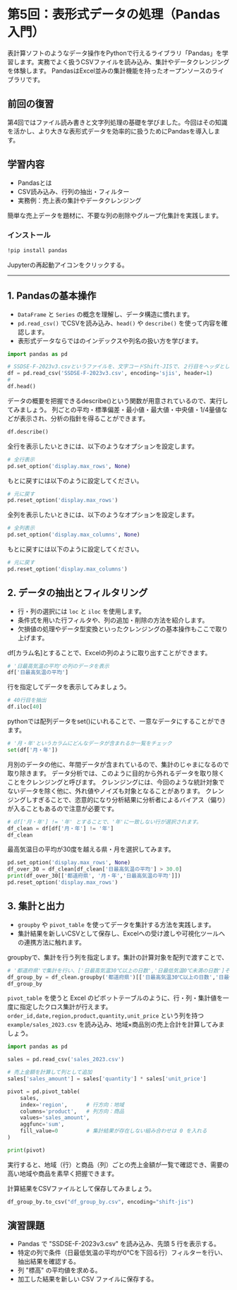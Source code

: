 # 第5回：表形式データの処理（Pandas入門）

表計算ソフトのようなデータ操作をPythonで行えるライブラリ「Pandas」を学習します。実務でよく扱うCSVファイルを読み込み、集計やデータクレンジングを体験します。
PandasはExcel並みの集計機能を持ったオープンソースのライブラリです。

## 前回の復習

第4回ではファイル読み書きと文字列処理の基礎を学びました。今回はその知識を活かし、より大きな表形式データを効率的に扱うためにPandasを導入します。

## 学習内容

- Pandasとは
- CSV読み込み、行列の抽出・フィルター
- 実務例：売上表の集計やデータクレンジング

簡単な売上データを題材に、不要な列の削除やグループ化集計を実践します。

### インストール

```bash
!pip install pandas
```

Jupyterの再起動アイコンをクリックする。

---

## 1. Pandasの基本操作

- `DataFrame` と `Series` の概念を理解し、データ構造に慣れます。
- `pd.read_csv()` でCSVを読み込み、`head()` や `describe()` を使って内容を確認します。
- 表形式データならではのインデックスや列名の扱い方を学びます。

```python
import pandas as pd

# SSDSE-F-2023v3.csvというファイルを、文字コードShift-JISで、２行目をヘッダとして読み込む
df = pd.read_csv('SSDSE-F-2023v3.csv', encoding='sjis', header=1)
# 
df.head()
```

データの概要を把握できるdescribe()という関数が用意されているので、実行してみましょう。
列ごとの平均・標準偏差・最小値・最大値・中央値・1/4量値などが表示され、分析の指針を得ることができます。

```python
df.describe()
```

全行を表示したいときには、以下のようなオプションを設定します。

```python
# 全行表示
pd.set_option('display.max_rows', None)
```

もとに戻すには以下のように設定してください。

```python
# 元に戻す
pd.reset_option('display.max_rows')
```

全列を表示したいときには、以下のようなオプションを設定します。

```python
# 全列表示
pd.set_option('display.max_columns', None)
```

もとに戻すには以下のように設定してください。

```python
# 元に戻す
pd.reset_option('display.max_columns')
```

## 2. データの抽出とフィルタリング

- 行・列の選択には `loc` と `iloc` を使用します。
- 条件式を用いた行フィルタや、列の追加・削除の方法を紹介します。
- 欠損値の処理やデータ型変換といったクレンジングの基本操作もここで取り上げます。

df[カラム名]とすることで、Excelの列のように取り出すことができます。

```python
# '日最高気温の平均'の列のデータを表示
df['日最高気温の平均']
```

行を指定してデータを表示してみましょう。

```python
# 40行目を抽出
df.iloc[40]
```

pythonでは配列データをset()にいれることで、一意なデータにすることができます。

```python
# '月・年'というカラムにどんなデータが含まれるか一覧をチェック
set(df['月・年'])
```

月別のデータの他に、年間データが含まれているので、集計のじゃまになるので取り除きます。
データ分析では、このように目的から外れるデータを取り除くことをクレンジングと呼びます。
クレンジングには、今回のような統計対象でないデータを除く他に、外れ値やノイズも対象となることがあります。
クレンジングしすぎることで、恣意的になり分析結果に分析者によるバイアス（偏り）が入ることもあるので注意が必要です。

```python
# df['月・年'] != '年' とすることで、'年'に一致しない行が選択されます。
df_clean = df[df['月・年'] != '年']
df_clean
```

最高気温日の平均が30度を越える県・月を選択してみます。

```python
pd.set_option('display.max_rows', None)
df_over_30 = df_clean[df_clean['日最高気温の平均'] > 30.0]
print(df_over_30[['都道府県', '月・年','日最高気温の平均']])
pd.reset_option('display.max_rows')
```

## 3. 集計と出力

- `groupby` や `pivot_table` を使ってデータを集計する方法を実践します。
- 集計結果を新しいCSVとして保存し、Excelへの受け渡しや可視化ツールへの連携方法に触れます。

groupbyで、集計を行う列を指定します。集計の計算対象を配列で渡すことで、

```python
# '都道府県'で集計を行い、['日最高気温30℃以上の日数','日最低気温0℃未満の日数']それぞれの、合計（sum）を求めます。
df_group_by = df_clean.groupby('都道府県')[['日最高気温30℃以上の日数','日最低気温0℃未満の日数']].sum()
df_group_by
```

`pivot_table` を使うと Excel のピボットテーブルのように、行・列・集計値を一度に指定したクロス集計が行えます。
`order_id,date,region,product,quantity,unit_price` という列を持つ `example/sales_2023.csv` を読み込み、地域×商品別の売上合計を計算してみましょう。

```python
import pandas as pd

sales = pd.read_csv('sales_2023.csv')

# 売上金額を計算して列として追加
sales['sales_amount'] = sales['quantity'] * sales['unit_price']

pivot = pd.pivot_table(
    sales,
    index='region',      # 行方向：地域
    columns='product',   # 列方向：商品
    values='sales_amount',
    aggfunc='sum',
    fill_value=0         # 集計結果が存在しない組み合わせは 0 を入れる
)

print(pivot)
```

実行すると、地域（行）と商品（列）ごとの売上金額が一覧で確認でき、需要の高い地域や商品を素早く把握できます。

計算結果をCSVファイルとして保存してみましょう。

```python
df_group_by.to_csv("df_group_by.csv", encoding="shift-jis")
```

## 演習課題

- Pandas で "SSDSE-F-2023v3.csv" を読み込み、先頭 5 行を表示する。
- 特定の列で条件（日最低気温の平均が0℃を下回る行）フィルターを行い、抽出結果を確認する。
- 列 "標高" の平均値を求める。
- 加工した結果を新しい CSV ファイルに保存する。
